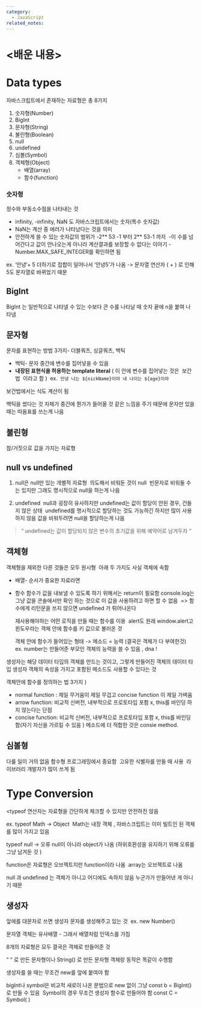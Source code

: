 ```yaml
---
category:
  - JavaScript
related_notes:
---
```

# <배운 내용> 
# Data types 
자바스크립트에서 존재하는 자료형은 총 8가지 
1. 숫자형(Number) 
2. BigInt
3. 문자형(String)
4. 불린형(Boolean)
5. null
6. undefined
7. 심볼(Symbol)
8. 객체형(Object)
    - 배열(array)
    - 함수(function)


### 숫자형 
정수와 부동소수점을 나타내는 것 

- infinity, -infinity, NaN 도 자바스크립트에서는 숫자(특수 숫자값)
- NaN는 계산 중 에러가 나타났다는 것을 의미 
- 안전하게 쓸 수 있는 숫자값의 범위가 -2** 53 -1 부터 2** 53-1 까지 
	-이 수를 넘어간다고 값이 안나오는게 아니라 계산결과를 보장할 수 없다는 이야기 
	-Number.MAX_SAFE_INTEGER를 확인하면 됨 

ex. ‘안녕’+ 5 더하기로 접합이 일어나서 ‘안녕5’가 나옴 
-> 문자열 연산자 ( + ) 로 인해 5도 문자열로 바뀌었기 때문   

## BigInt 
BigInt 는 일반적으로 나타낼 수 있는 수보다 큰 수를 나타날 때 숫자 끝에 n을 붙여 나타냄 

## 문자형
문자를 표현하는 방법 3가지- 더블쿼츠, 싱글쿼츠, 백틱 

- 백틱- 문자 중간에 변수를 집어넣을 수 있음 
- **내장된 표현식을 허용하는 template literal**
  ( 이 안에 변수를 집어넣는 것은  보간법  이라고 함 ) 
ex.  `안녕 나는 ${nickName}이야 내 나이는 ${age}이야`

보간법에서는 식도 계산이 됨 

백틱을 썼다는 것 자체가 중간에 뭔가가 들어올 것 같은 느낌을 주기 때문에 문자만 있을 때는 따옴표를 쓰는게 나음 

## 불린형
참/거짓으로 값을 가지는 자료형

## null vs undefined 
1. null은 null만 있는 개별적 자료형 
의도해서 비워둔 것이 null 
빈문자로 비워둘 수는 있지만 그래도 명시적으로 null을 하는게 나음 

2.  undefined 
null과 굉장히 유사하지만 undefined는 값이 할당이 안된 경우, 건들지 않은 상태 
undefined를 명시적으로 할당하는 것도 가능하긴 하지만 많이 사용하지 않음 
값을 비워두려면 null을 할당하는게 나음 

> “ undefined는 값이 할당되지 않은 변수의 초기값을 위해 예약어로 남겨두자 “ 

## 객체형
객체형을 제외한 다른 것들은 모두 원시형 
아래 두 가지도 사실 객체에 속함 
- 배열- 순서가 중요한 자료라면 
- 함수
	함수가 값을 내보낼 수 있도록 하기 위해서는 return이 필요함
	console.log는 그냥 값을 콘솔에서만 확인 하는 것으로 이 값을 사용하려고 하면 할 수 없음 
	=> 함수에게 리턴문을 쓰지 않으면 undefined 가 튀어나온다 
	
	재사용해야하는 어떤 로직을 만들 때는 함수를 이용 
	alert도 원래 window.alert고 윈도우라는 객체 안에 함수를 키 값으로 불러온 것 
	
	객체 안에 함수가 들어있는 형태 -> 메소드 = 능력 (결국은 객체가 다 부여한것) 
	ex. number는 만들어준 부모인 객체의 능력을 쓸 수 있음 , dna ! 

생성자는 해당 데이터 타입의 객체를 만드는 것이고, 그렇게 만들어진 객체의 데이터 타입 생성자 객체의 속성을 가지고 포함된 메소드도 사용할 수 있다는 것 

  

객체안에 함수를 정의하는 법 3가지 ) 
- normal function : 제일 무거움이 제일 무겁고 concise function 이 제일 가벼움 
- arrow function: 비교적 신버전, 내부적으로 프로토타입 포함 x, this를 바인딩 하지 않는다는 단점
- concise function: 비교적 신버전, 내부적으로 프로토타입 포함 x, this를 바인딩함(자기 자신을 가르킬 수 있음 )
	메소드에 더 적합한 것은 consie method.
  
## 심볼형 
다룰 일이 거의 없음 
함수형 프로그래밍에서 중요함 
고유한 식별자를 만들 때 사용 
라이브러리 개발자가 많이 쓰게 됨 

# Type Conversion 
<typeof 연산자는 자료형을 간단하게 체크할 수 있지만 안전하진 않음

ex. typeof Math -> Object 
Math는 내장 객체 , 자바스크립트는 이미 빌트인 된 객체를 많이 가지고 있음 

typeof null -> 오류 
null이 아니라 object가 나옴 (하위호환성을 유지하기 위해 오류를 그냥 남겨둔 것 ) 

function은 자료형은 오브젝트지만 function이라 나옴 
array는 오브젝트로 나옴 

null 과 undefined 는 객체가 아니고 어디에도 속하지 않음 누군가가 만들어낸 게 아니기 때문 

## 생성자
앞에를 대문자로 쓰면 생성자 문자를 생성해주고 있는 것 
ex. new Number()
  
문자열 객체는 유사배열 - 그래서 배열처럼 인덱스를 가짐 

8개의 자료형은 모두 결국은 객체로 만들어준 것 

“ “ 로 만든 문자형이나 String() 로 만든 문자형 객체랑 동작은 똑같이 수행함 

생성자를 쓸 때는 무조건 new를 앞에 붙여야 함 

bigInt나 symbol은 비교적 새로이 나온 문법으로 new 없이 그냥 const b = BigInt() 로 만들 수 있음 
Symbol의 경우 무조건 생성자 함수로 만들어야 함 
const C = Symbol( )

